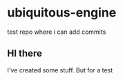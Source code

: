 # ubiquitous-engine
test repo where i can add commits

## HI there


I've created some stuff. But for a test


